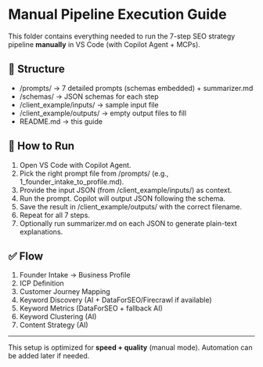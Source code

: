 # Manual Pipeline Execution Guide

This folder contains everything needed to run the 7-step SEO strategy pipeline **manually** in VS Code (with Copilot Agent + MCPs).

## 📂 Structure
- /prompts/ → 7 detailed prompts (schemas embedded) + summarizer.md
- /schemas/ → JSON schemas for each step
- /client_example/inputs/ → sample input file
- /client_example/outputs/ → empty output files to fill
- README.md → this guide

## 🚀 How to Run
1. Open VS Code with Copilot Agent.
2. Pick the right prompt file from /prompts/ (e.g., 1_founder_intake_to_profile.md).
3. Provide the input JSON (from /client_example/inputs/) as context.
4. Run the prompt. Copilot will output JSON following the schema.
5. Save the result in /client_example/outputs/ with the correct filename.
6. Repeat for all 7 steps.
7. Optionally run summarizer.md on each JSON to generate plain-text explanations.

## ✅ Flow
1. Founder Intake → Business Profile
2. ICP Definition
3. Customer Journey Mapping
4. Keyword Discovery (AI + DataForSEO/Firecrawl if available)
5. Keyword Metrics (DataForSEO + fallback AI)
6. Keyword Clustering (AI)
7. Content Strategy (AI)

---

This setup is optimized for **speed + quality** (manual mode). Automation can be added later if needed.
